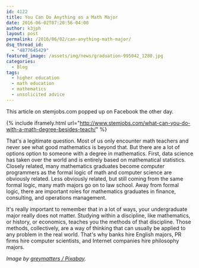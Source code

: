 ```yaml
---
id: 4122
title: You Can Do Anything as a Math Major
date: 2016-06-02T07:20:56-04:00
author: k3jph
layout: post
permalink: /2016/06/02/can-anything-math-major/
dsq_thread_id:
  - "4877645429"
featured_image: /assets/img/news/graduation-995042_1280.jpg
categories:
  - Blog
tags:
  - higher education
  - math education
  - mathematics
  - unsolicited advice
---
```

This article on stemjobs.com popped up on Facebook the other day.

{% include iframely.html url="http://www.stemjobs.com/what-can-you-do-with-a-math-degree-besides-teach/" %}

That's a legitimate question.  Most of us only encounter math teachers and never see what good mathematics is beyond that.  But there are a lot of options option to someone with a degree in mathematics.  First, data science has taken over the world and is entirely based on mathematical statistics.  Closely related, many mathematics graduates become computer programmers as the formal logic of math and computer science are obviously related.  Less obviously related, but still coming from the same formal logic, many math majors go on to law school.  Away from formal logic, there are important roles for mathematics graduates in finance, consulting, and operations management.  

It's really important to remember that in a lot of ways, your undergraduate major really does not matter.  Studying within a discipline, like mathematics, or history, or economics, teaches you the methods of that discipline.  Those methods, collectively, are a way of thinking that can usually be applied to any problem in the real world.  That's why banks hire English majors, PR firms hire computer scientists, and Internet companies hire philosophy majors.  

_Image by [greymatters / Pixabay](https://pixabay.com/en/graduation-teen-high-school-student-995042/)._

